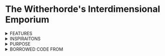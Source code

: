 # The Witherhorde's Interdimensional Emporium
<details>
  <h1>DEV NOTES (2023,05,19)</h1>
  - I FINALLY MADE A COLLISION HD SYSTEM FOR THE ARMS AHA!!!!!!! (I'm losing my mind lol)
  - Music is added to the Boss Fight
  - No NPCs yet :o(
  - ***TEMPORARY*** CUTTING CORNERS WITH HEALTH SYSTEM. (NUMBER SYSTEM RATHER THAN A HEALTH BAR)
  - WITHERHORDE BOSS SPRITES ARE POPPING UP BIT BY BIT!!!!
  <summary>FEATURES</summary>
  
- Multitudes of bosses
- ***WIP*** Friendship-oriented dating-sim experience! Make friends along the way with FOUR DIFFERENT PEOPLE! (Maybe a fifth?) 
  - BUY NEW WEAPONS FROM FRIENDS YOU MAKE ALONG THE WAY!
  - SO MANY GUNS!
  - SWORDS!
  - SWORD-GUNS!!!
  - My brain crashed.
- (HOPEFULLY) A BRUTAL BULLET HELL OF PAIN AND SUFFERING AND MISERY!!!!
- Extremely cheesy storyline
- A blood bath, killing friends you made, one by one until you're alone in a world where god died.
- **IT'S SO F!%#@ING PINK!!!!!**
- Art made by: 
  - Me.
  - I don't know who else because everyone else is busy :o(

</details>
<details>
<summary>INSPIRAITONS</summary>

- This game takes inspiration from a multitude of games: 
  - The Binding of Isaac
  - Enter the Gungeon
  - OMORI
  - Undertale
  - and partially from Doki Doki Literature Club.
</details>
<details>
<summary>PURPOSE</summary>

- This game was made for my Computer Science 20-1 final project worth **TWO ENTIRE CREDITS.**
    
</details>
<details>
<summary>BORROWED CODE FROM</summary>
  
- [Health System](http://www.codingwithruss.com/pygame/how-to-create-a-health-bar-in-pygame/)
- [Bullets]()
- [Collision](http://www.codingwithruss.com/pygame/how-to-use-pygame-masks-for-pixel-perfect-collision/) and [Other Collision](http://www.codingwithruss.com/pygame/top-3-collision-types-in-pygame/)
- []()
</details>
